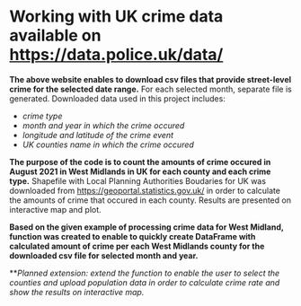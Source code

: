 # Working with UK crime data available on https://data.police.uk/data/

**The above website enables to download csv files that provide street-level crime for the selected date range.**
For each selected month, separate file is generated. Downloaded data used in this project includes:
 - *crime type*
 - *month and year in which the crime occured*
 - *longitude and latitude of the crime event*
 - *UK counties name in which the crime occured*

**The purpose of the code is to count the amounts of crime occured in August 2021 in West Midlands in UK for each county and each crime type.**
Shapefile with Local Planning Authorities Boudaries for UK was downloaded from https://geoportal.statistics.gov.uk/ in order to calculate the amounts of crime that occured in each county. Results are presented on interactive map and plot.

**Based on the given example of processing crime data for West Midland, function was created to enable to quickly create DataFrame with calculated amount of crime per each West Midlands county for the downloaded csv file for selected month and year.**

***Planned extension: extend the function to enable the user to select the counties and upload population data in order to calculate crime rate and show the results on interactive map.*
